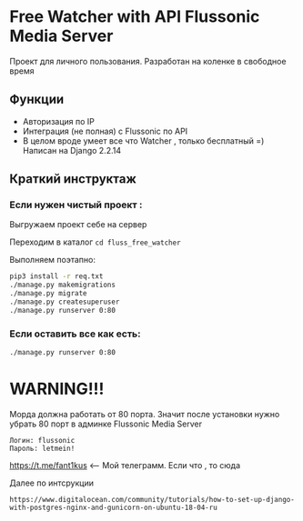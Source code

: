 # Free Watcher with API Flussonic Media Server
Проект для личного пользования. Разработан на коленке в свободное время
## Функции
- Авторизация по IP 
- Интеграция (не полная) с Flussonic по API
- В целом вроде умеет все что Watcher , только бесплатный =)
Написан на Django 2.2.14
## Краткий инструктаж
### Если нужен чистый проект :

Выгружаем проект себе на сервер

Переходим в каталог ```cd fluss_free_watcher```

Выполняем поэтапно:
```sh
pip3 install -r req.txt
./manage.py makemigrations
./manage.py migrate
./manage.py createsuperuser
./manage.py runserver 0:80
```
### Если оставить все как есть:

```sh
./manage.py runserver 0:80
```
# WARNING!!!
Морда должна работать от 80 порта. Значит после установки нужно убрать 80 порт в админке Flussonic Media Server
```
Логин: flussonic
Пароль: letmein!
```
https://t.me/fant1kus <-- Мой телеграмм. Если что , то сюда

Далее по интсрукции 
```
https://www.digitalocean.com/community/tutorials/how-to-set-up-django-with-postgres-nginx-and-gunicorn-on-ubuntu-18-04-ru
```
